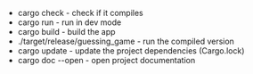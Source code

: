 - cargo check - check if it compiles
- cargo run - run in dev mode
- cargo build - build the app
- ./target/release/guessing_game - run the compiled version
- cargo update - update the project dependencies (Cargo.lock)
- cargo doc --open - open project documentation
